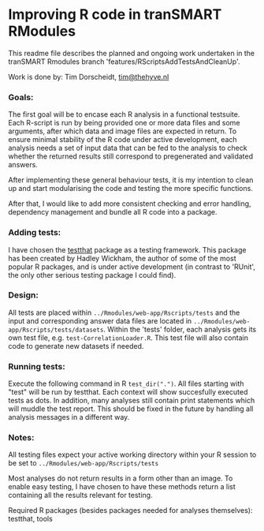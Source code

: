# Improving R code in tranSMART RModules

This readme file describes the planned and ongoing work undertaken in the tranSMART Rmodules branch 'features/RScriptsAddTestsAndCleanUp'.

Work is done by:
Tim Dorscheidt, tim@thehyve.nl


### Goals:

The first goal will be to encase each R analysis in a functional testsuite. Each R-script is run by being provided one or more data files and some arguments, after which data and image files are expected in return. To ensure minimal stability of the R code under active development, each analysis needs a set of input data that can be fed to the analysis to check whether the returned results still correspond to pregenerated and validated answers. 

After implementing these general behaviour tests, it is my intention to clean up and start modularising the code and testing the more specific functions.

After that, I would like to add more consistent checking and error handling, dependency management and bundle all R code into a package.


### Adding tests:

I have chosen the [testthat](http://cran.r-project.org/web/packages/testthat) package as a testing framework. This package has been created by Hadley Wickham, the author of some of the most popular R packages, and is under active development (in contrast to 'RUnit', the only other serious testing package I could find).


### Design:

All tests are placed within `../Rmodules/web-app/Rscripts/tests` and the input and corresponding answer data files are located in `../Rmodules/web-app/Rscripts/tests/datasets`.
Within the 'tests' folder, each analysis gets its own test file, e.g. `test-CorrelationLoader.R`.
This test file will also contain code to generate new datasets if needed.


### Running tests:

Execute the following command in R `test_dir(".")`.
All files starting with "test" will be run by testthat. Each context will show succesfully executed tests as dots. In addition, many analyses still contain print statements which will muddle the test report. This should be fixed in the future by handling all analysis messages in a different way.

### Notes:

All testing files expect your active working directory within your R session to be set to `../Rmodules/web-app/Rscripts/tests`

Most analyses do not return results in a form other than an image. To enable easy testing, I have chosen to have these methods return a list containing all the results relevant for testing.

Required R packages (besides packages needed for analyses themselves): testthat, tools

